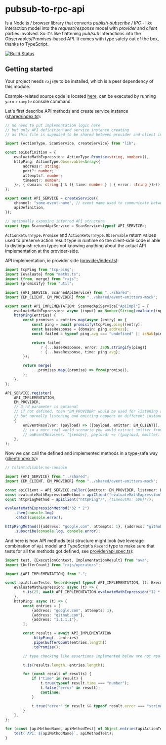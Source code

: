# pubsub-to-rpc-api

Is a Node.js / browser library that converts _publish-subscribe / IPC_ - like interaction model into the _request/response_ model with _provider_ and _client_ parties involved. So it's like flattening _pub/sub_ interactions into the Observables/Promises-based API. It comes with type safety out of the box, thanks to TypeScript.

[![Build Status](https://travis-ci.org/vladimiry/pubsub-to-rpc-api.svg?branch=master)](https://travis-ci.org/vladimiry/pubsub-to-rpc-api)

## Getting started

Your project needs `rxjs@6` to be installed, which is a peer dependency of this module.

Example-related source code is located [here](src/example/readme), can be executed by running `yarn example` console command.

Let's first describe API methods and create service instance ([shared/index.ts](src/example/readme/shared/index.ts)):
```typescript
// no need to put implementation logic here
// but only API definition and service instance creating
// as this file is supposed to be shared between provider and client implementations

import {ActionType, ScanService, createService} from "lib";

const apiDefinition = {
    evaluateMathExpression: ActionType.Promise<string, number>(),
    httpPing: ActionType.Observable<Array<{
        address?: string;
        port?: number;
        attempts?: number;
        timeout?: number;
    }>, { domain: string } & ({ time: number } | { error: string })>(),
};

export const API_SERVICE = createService({
    channel: "some-event-name", // event name used to communicate between the event emitters
    apiDefinition,
});

// optionally exposing inferred API structure
export type ScannedApiService = ScanService<typeof API_SERVICE>;
```

`ActionReturnType.Promise` and `ActionReturnType.Observable` return values used to preserve action result type in runtime so the client-side code is able to distinguish return types not knowing anything about the actual API implementation at the provider-side.

API implementation, ie provider side ([provider/index.ts](src/example/readme/provider/index.ts)):
```typescript
import tcpPing from "tcp-ping";
import {evaluate} from "maths.ts";
import {from, merge} from "rxjs";
import {promisify} from "util";

import {API_SERVICE, ScannedApiService} from "../shared";
import {EM_CLIENT, EM_PROVIDER} from "../shared/event-emitters-mock";

export const API_IMPLEMENTATION: ScannedApiService["ApiImpl"] = {
    evaluateMathExpression: async (input) => Number(String(evaluate(input))),
    httpPing(entries) {
        const promises = entries.map(async (entry) => {
            const ping = await promisify(tcpPing.ping)(entry);
            const baseResponse = {domain: ping.address};
            const failed = typeof ping.avg === "undefined" || isNaN(ping.avg);

            return failed
                ? {...baseResponse, error: JSON.stringify(ping)}
                : {...baseResponse, time: ping.avg};
        });

        return merge(
            ...promises.map((promise) => from(promise)),
        );
    },
};

API_SERVICE.register(
    API_IMPLEMENTATION,
    EM_PROVIDER,
    // 3-rd parameter is optional
    // if not defined, then "EM_PROVIDER" would be used for listening and emitting
    // but normally listening and emitting happens on different instances, so specifying separate emitting instance as 3rd parameter
    {
        onEventResolver: (payload) => ({payload, emitter: EM_CLIENT}),
        // in a more real world scenario you would extract emitter from the payload, see Electron.js example:
        // onEventResolver: ({sender}, payload) => ({payload, emitter: {emit: sender.send.bind(sender)}}),
    },
);
```

Now we can call the defined and implemented methods in a type-safe way ([client/index.ts](src/example/readme/client/index.ts)):
```typescript
// tslint:disable:no-console

import {API_SERVICE} from "../shared";
import {EM_CLIENT, EM_PROVIDER} from "../shared/event-emitters-mock";

const apiClient = API_SERVICE.caller({emitter: EM_PROVIDER, listener: EM_CLIENT});
const evaluateMathExpressionMethod = apiClient("evaluateMathExpression"/*, {timeoutMs: 600}*/);
const httpPingMethod = apiClient("httpPing"/*, {timeoutMs: 600}*/);

evaluateMathExpressionMethod("32 * 2")
    .then(console.log)
    .catch(console.error);

httpPingMethod([{address: "google.com", attempts: 1}, {address: "github.com"}, {address: "1.1.1.1"}])
    .subscribe(console.log, console.error);
```

And here is how API methods test structure might look (we leverage combination of `Api` model and TypeScript's `Record` type to make sure that tests for all the methods got defined, see [provider/api.spec.ts](src/example/readme/provider/api.spec.ts)):
```typescript
import test, {ExecutionContext, ImplementationResult} from "ava";
import {bufferCount} from "rxjs/operators";

import {API_IMPLEMENTATION} from ".";

const apiActionTests: Record<keyof typeof API_IMPLEMENTATION, (t: ExecutionContext) => ImplementationResult> = {
    evaluateMathExpression: async (t) => {
        t.is(25, await API_IMPLEMENTATION.evaluateMathExpression("12 * 2 + 1"));
    },
    httpPing: async (t) => {
        const entries = [
            {address: "google.com", attempts: 1},
            {address: "github.com"},
            {address: "1.1.1.1"},
        ];

        const results = await API_IMPLEMENTATION
            .httpPing(...entries)
            .pipe(bufferCount(entries.length))
            .toPromise();

        // type checking like assertions implemented below are not really needed since TypeScript handles the type checking

        t.is(results.length, entries.length);

        for (const result of results) {
            if ("time" in result) {
                t.true(typeof result.time === "number");
                t.false("error" in result);
                continue;
            }

            t.true("error" in result && typeof result.error === "string");
        }
    },
};

for (const [apiMethodName, apiMethodTest] of Object.entries(apiActionTests)) {
    test(`API: ${apiMethodName}`, apiMethodTest);
}
```
